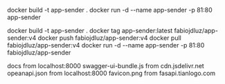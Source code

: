 docker build -t app-sender .
docker run -d --name app-sender -p 81:80 app-sender

docker build -t app-sender .
docker tag app-sender:latest fabiojdluz/app-sender:v4
docker push fabiojdluz/app-sender:v4
docker pull fabiojdluz/app-sender:v4
docker run -d --name app-sender -p 81:80 fabiojdluz/app-sender
 

 docs from localhost:8000
 swagger-ui-bundle.js from cdn.jsdelivr.net
 opeanapi.json from localhost:8000
 favicon.png from fasapi.tianlogo.com
